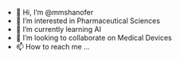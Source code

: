 - 👋 Hi, I’m @mmshanofer
- 👀 I’m interested in Pharmaceutical Sciences 
- 🌱 I’m currently learning AI
- 💞️ I’m looking to collaborate on Medical Devices
- 📫 How to reach me ...

<!---
mmshanofer/mmshanofer is a ✨ special ✨ repository because its `README.md` (this file) appears on your GitHub profile.
You can click the Preview link to take a look at your changes.
--->
